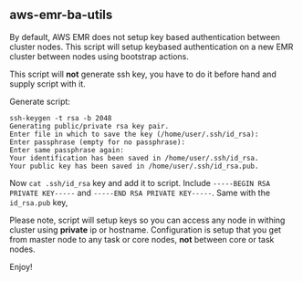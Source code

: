 ## aws-emr-ba-utils

By default, AWS EMR does not setup key based authentication between cluster nodes. This script will setup keybased authentication on a new EMR cluster between nodes using bootstrap actions.

This script will **not** generate ssh key, you have to do it before hand and supply script with it.

Generate script:
```
ssh-keygen -t rsa -b 2048
Generating public/private rsa key pair.
Enter file in which to save the key (/home/user/.ssh/id_rsa):
Enter passphrase (empty for no passphrase):
Enter same passphrase again:
Your identification has been saved in /home/user/.ssh/id_rsa.
Your public key has been saved in /home/user/.ssh/id_rsa.pub.
```

Now `cat .ssh/id_rsa` key and add it to script. Include `-----BEGIN RSA PRIVATE KEY-----` and `-----END RSA PRIVATE KEY-----`. Same with the `id_rsa.pub` key, 

Please note, script will setup keys so you can access any node in withing cluster using **private** ip or hostname. Configuration is setup that you get from master node to any task or core nodes, **not** between core or task nodes.

Enjoy!
